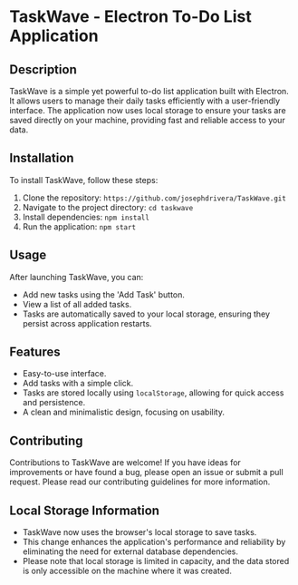 # TaskWave - Electron To-Do List Application

## Description
TaskWave is a simple yet powerful to-do list application built with Electron. It allows users to manage their daily tasks efficiently with a user-friendly interface. The application now uses local storage to ensure your tasks are saved directly on your machine, providing fast and reliable access to your data.

## Installation
To install TaskWave, follow these steps:
1. Clone the repository: `https://github.com/josephdrivera/TaskWave.git`
2. Navigate to the project directory: `cd taskwave`
3. Install dependencies: `npm install`
4. Run the application: `npm start`

## Usage
After launching TaskWave, you can:
- Add new tasks using the 'Add Task' button.
- View a list of all added tasks.
- Tasks are automatically saved to your local storage, ensuring they persist across application restarts.

## Features
- Easy-to-use interface.
- Add tasks with a simple click.
- Tasks are stored locally using `localStorage`, allowing for quick access and persistence.
- A clean and minimalistic design, focusing on usability.

## Contributing
Contributions to TaskWave are welcome! If you have ideas for improvements or have found a bug, please open an issue or submit a pull request. Please read our contributing guidelines for more information.

## Local Storage Information
- TaskWave now uses the browser's local storage to save tasks.
- This change enhances the application's performance and reliability by eliminating the need for external database dependencies.
- Please note that local storage is limited in capacity, and the data stored is only accessible on the machine where it was created.
